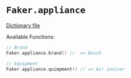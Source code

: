 # `Faker.appliance`

[Dictionary file](../src/main/resources/locales/en/appliance.yml)

Available Functions:  
```kotlin
// Brand
Faker.appliance.brand() //  => Bosch

// Equipment
Faker.appliance.quimpment() // => Air ioniser

```

